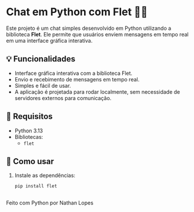 # Chat em Python com Flet 🚀💬

Este projeto é um chat simples desenvolvido em Python utilizando a biblioteca **Flet**. Ele permite que usuários enviem mensagens em tempo real em uma interface gráfica interativa.

## 💡 Funcionalidades

- Interface gráfica interativa com a biblioteca Flet.
- Envio e recebimento de mensagens em tempo real.
- Simples e fácil de usar.
- A aplicação é projetada para rodar localmente, sem necessidade de servidores externos para comunicação.

## 📁 Requisitos

- Python 3.13
- Bibliotecas:
  - `flet`

## 🔧 Como usar

1. Instale as dependências:
   ```bash
   pip install flet
  
Feito com Python por Nathan Lopes
